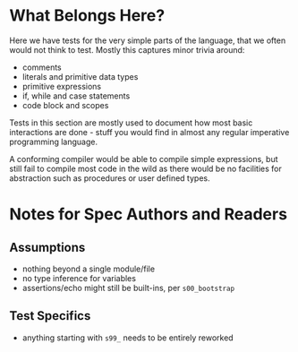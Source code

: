 # What Belongs Here?

Here we have tests for the very simple parts of the language, that we often
would not think to test. Mostly this captures minor trivia around:

- comments
- literals and primitive data types
- primitive expressions
- if, while and case statements
- code block and scopes

Tests in this section are mostly used to document how most basic interactions
are done - stuff you would find in almost any regular imperative programming
language.

A conforming compiler would be able to compile simple expressions, but still
fail to compile most code in the wild as there would be no facilities for
abstraction such as procedures or user defined types.

# Notes for Spec Authors and Readers

## Assumptions

- nothing beyond a single module/file
- no type inference for variables
- assertions/echo might still be built-ins, per `s00_bootstrap`

## Test Specifics

- anything starting with `s99_` needs to be entirely reworked